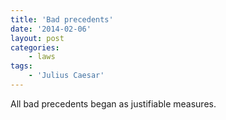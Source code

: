 ```yaml
---
title: 'Bad precedents'
date: '2014-02-06'
layout: post
categories:
    - laws
tags:
    - 'Julius Caesar'
---
```


All bad precedents began as justifiable measures.